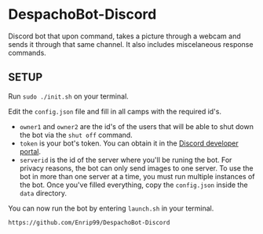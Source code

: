# DespachoBot-Discord

Discord bot that upon command, takes a picture through a webcam and sends it through that same channel. It also includes miscelaneous response commands.

## SETUP

Run `sudo ./init.sh` on your terminal.

Edit the `config.json` file and fill in all camps with the required id's.
 - `owner1` and `owner2` are the id's of the users that will be able to shut down the bot via the `shut off` command.
 - `token` is your bot's token. You can obtain it in the [Discord developer portal](https://discord.com/developers/).
 - `serverid` is the id of the server where you'll be runing the bot. For privacy reasons, the bot can only send images to one server. To use the bot in more than one server at a time, you must run multiple instances of the bot.
Once you've filled everything, copy the `config.json` inside the `data` directory.

You can now run the bot by entering `launch.sh` in your terminal.

`https://github.com/Enrip99/DespachoBot-Discord`
